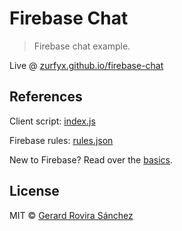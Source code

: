 # Firebase Chat

> Firebase chat example.

Live @ [zurfyx.github.io/firebase-chat](https://zurfyx.github.io/firebase-chat)

## References

Client script: [index.js](./index.js)

Firebase rules: [rules.json](./rules.json)

New to Firebase? Read over the [basics](./docs/basics.md).

## License

MIT © [Gerard Rovira Sánchez](//zurfyx.com)